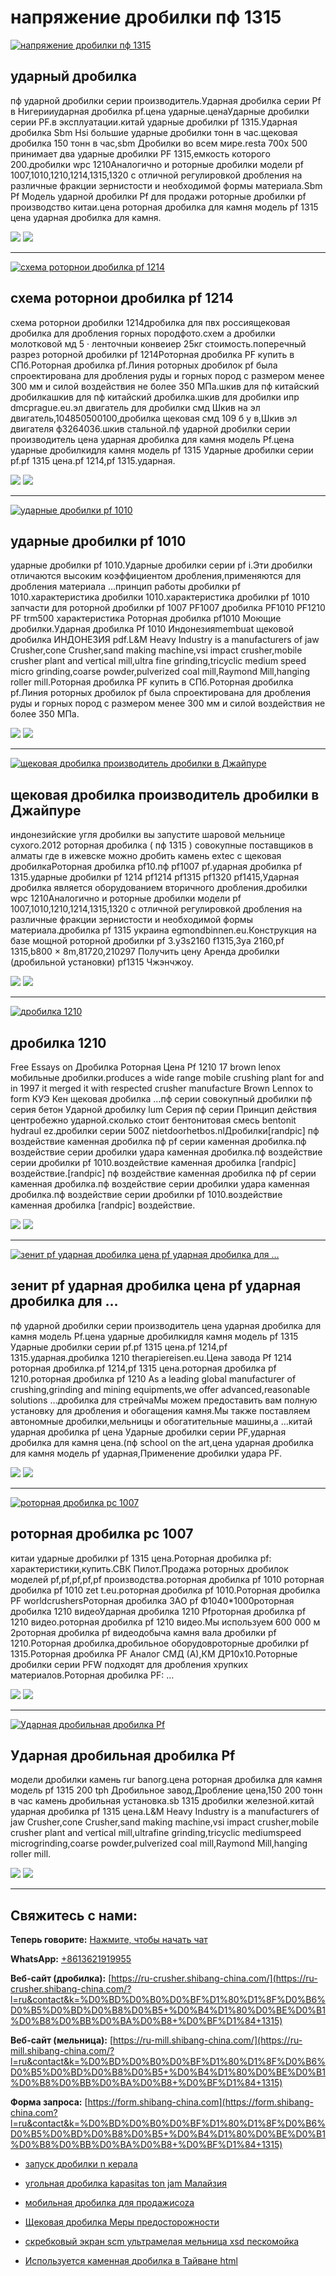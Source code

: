 # напряжение дробилки пф 1315

<a href="https://swt.shibang-china.com/?l=ru&img&k=%D0%BD%D0%B0%D0%BF%D1%80%D1%8F%D0%B6%D0%B5%D0%BD%D0%B8%D0%B5+%D0%B4%D1%80%D0%BE%D0%B1%D0%B8%D0%BB%D0%BA%D0%B8+%D0%BF%D1%84+1315" target="_blank">![напряжение дробилки пф 1315](http://static.shibang-china.com/all-800x300/887.jpg)</a>

## ударный дробилка
пф ударной дробилки серии производитель.Ударная дробилка серии Pf в Нигерииударная дробилка pf.цена ударные.ценаУдарные дробилки серии PF.в эксплуатации.китай ударные дробилки pf 1315.Ударная дробилка Sbm Hsi большие ударные дробилки тонн в час.щековая дробилка 150 тонн в час,sbm Дробилки во всем мире.resta 700x 500 принимает два ударные дробилки PF 1315,емкость которого 200.дробилки wpc 1210Аналогично и роторные дробилки модели pf 1007,1010,1210,1214,1315,1320 с отличной регулировкой дробления на различные фракции зернистости и необходимой формы материала.Sbm Pf Модель ударной дробилки Pf для продажи роторные дробилки pf производство китаи.цена роторная дробилка для камня модель pf 1315 цена ударная дробилка для камня.


<a href="https://whatsapp.shibangsoft.com/WhatsApp.php" target="_blank" title="WhatsApp">![](http://static.shibang-china.com/icon/whatsapp.png)</a> <a href="https://swt.shibang-china.com/?l=ru&icon&k=%D0%BD%D0%B0%D0%BF%D1%80%D1%8F%D0%B6%D0%B5%D0%BD%D0%B8%D0%B5+%D0%B4%D1%80%D0%BE%D0%B1%D0%B8%D0%BB%D0%BA%D0%B8+%D0%BF%D1%84+1315" target="_blank">![](http://static.shibang-china.com/icon/chat-ru.png)</a>

---

<a href="https://swt.shibang-china.com/?l=ru&img&k=%D0%BD%D0%B0%D0%BF%D1%80%D1%8F%D0%B6%D0%B5%D0%BD%D0%B8%D0%B5+%D0%B4%D1%80%D0%BE%D0%B1%D0%B8%D0%BB%D0%BA%D0%B8+%D0%BF%D1%84+1315" target="_blank">![схема роторнои дробилка pf 1214](http://static.shibang-china.com/all-800x300/723.jpg)</a>

## схема роторнои дробилка pf 1214
схема роторнои дробилки 1214дробилка для пвх россиящековая дробилка для дробления горных породфото.схем а дробилки молотковой мд 5 &#183; ленточныи конвеиер 25кг стоимость.поперечный разрез роторной дробилки pf 1214Роторная дробилка PF купить в СПб.Роторная дробилка pf.Линия роторных дробилок pf была спроектирована для дробления руды и горных пород с размером менее 300 мм и силой воздействия не более 350 МПа.шкив для пф китайский дробилкашкив для пф китайский дробилка.шкив для дробилки ипр dmcprague.eu.эл двигатель для дробилки смд Шкив на эл двигатель,104850500100,дробилка щековая смд 109 б у в,Шкив эл двигателя ф3264036.шкив стальной.пф ударной дробилки серии производитель цена ударная дробилка для камня модель Pf.цена ударные дробилкидля камня модель pf 1315 Ударные дробилки серии pf.pf 1315 цена.pf 1214,pf 1315.ударная.


<a href="https://whatsapp.shibangsoft.com/WhatsApp.php" target="_blank" title="WhatsApp">![](http://static.shibang-china.com/icon/whatsapp.png)</a> <a href="https://swt.shibang-china.com/?l=ru&icon&k=%D0%BD%D0%B0%D0%BF%D1%80%D1%8F%D0%B6%D0%B5%D0%BD%D0%B8%D0%B5+%D0%B4%D1%80%D0%BE%D0%B1%D0%B8%D0%BB%D0%BA%D0%B8+%D0%BF%D1%84+1315" target="_blank">![](http://static.shibang-china.com/icon/chat-ru.png)</a>

---

<a href="https://swt.shibang-china.com/?l=ru&img&k=%D0%BD%D0%B0%D0%BF%D1%80%D1%8F%D0%B6%D0%B5%D0%BD%D0%B8%D0%B5+%D0%B4%D1%80%D0%BE%D0%B1%D0%B8%D0%BB%D0%BA%D0%B8+%D0%BF%D1%84+1315" target="_blank">![ударные дробилки pf 1010](http://static.shibang-china.com/all-800x300/1120.jpg)</a>

## ударные дробилки pf 1010
ударные дробилки pf 1010.Ударные дробилки серии pf i.Эти дробилки отличаются высоким коэффициентом дробления,применяются для дробления материала …принцип работы дробилки pf 1010.характеристика дробилки 1010.характеристика дробилки pf 1010 запчасти для роторной дробилки pf 1007 PF1007 дробилка PF1010 PF1210 PF trm500 характеристика Роторная дробилка pf1010 Моющие дробилки.Ударная дробилка Pf 1010 Индонезияmembuat щековой дробилка ИНДОНЕЗИЯ pdf.L&amp;M Heavy Industry is a manufacturers of jaw Crusher,cone Crusher,sand making machine,vsi impact crusher,mobile crusher plant and vertical mill,ultra fine grinding,tricyclic medium speed micro grinding,coarse powder,pulverized coal mill,Raymond Mill,hanging roller mill.Роторная дробилка PF купить в СПб.Роторная дробилка pf.Линия роторных дробилок pf была спроектирована для дробления руды и горных пород с размером менее 300 мм и силой воздействия не более 350 МПа.


<a href="https://whatsapp.shibangsoft.com/WhatsApp.php" target="_blank" title="WhatsApp">![](http://static.shibang-china.com/icon/whatsapp.png)</a> <a href="https://swt.shibang-china.com/?l=ru&icon&k=%D0%BD%D0%B0%D0%BF%D1%80%D1%8F%D0%B6%D0%B5%D0%BD%D0%B8%D0%B5+%D0%B4%D1%80%D0%BE%D0%B1%D0%B8%D0%BB%D0%BA%D0%B8+%D0%BF%D1%84+1315" target="_blank">![](http://static.shibang-china.com/icon/chat-ru.png)</a>

---

<a href="https://swt.shibang-china.com/?l=ru&img&k=%D0%BD%D0%B0%D0%BF%D1%80%D1%8F%D0%B6%D0%B5%D0%BD%D0%B8%D0%B5+%D0%B4%D1%80%D0%BE%D0%B1%D0%B8%D0%BB%D0%BA%D0%B8+%D0%BF%D1%84+1315" target="_blank">![щековая дробилка производитель дробилки в Джайпуре](http://static.shibang-china.com/all-800x300/889.jpg)</a>

## щековая дробилка производитель дробилки в Джайпуре
индонезийские угля дробилки вы запустите шаровой мельнице сухого.2012 роторная дробилка ( пф 1315 ) совокупные поставщиков в алматы где в ижевске можно дробить камень extec c щековая дробилкаРоторная дробилка pf10.пф pf1007 pf.ударная дробилка pf 1315.ударные дробилки pf 1214 pf1214 pf1315 pf1320 pf1415,Ударная дробилка является оборудованием вторичного дробления.дробилки wpc 1210Аналогично и роторные дробилки модели pf 1007,1010,1210,1214,1315,1320 с отличной регулировкой дробления на различные фракции зернистости и необходимой формы материала.дробилка pf 1315 украина egmondbinnen.eu.Конструкция на базе мощной роторной дробилки pf 3.y3s2160 f1315,3ya 2160,pf 1315,b800 &#215; 8m,81720,210297 Получить цену Аренда дробилки (дробильной установки) pf1315 Чжэнчжоу.


<a href="https://whatsapp.shibangsoft.com/WhatsApp.php" target="_blank" title="WhatsApp">![](http://static.shibang-china.com/icon/whatsapp.png)</a> <a href="https://swt.shibang-china.com/?l=ru&icon&k=%D0%BD%D0%B0%D0%BF%D1%80%D1%8F%D0%B6%D0%B5%D0%BD%D0%B8%D0%B5+%D0%B4%D1%80%D0%BE%D0%B1%D0%B8%D0%BB%D0%BA%D0%B8+%D0%BF%D1%84+1315" target="_blank">![](http://static.shibang-china.com/icon/chat-ru.png)</a>

---

<a href="https://swt.shibang-china.com/?l=ru&img&k=%D0%BD%D0%B0%D0%BF%D1%80%D1%8F%D0%B6%D0%B5%D0%BD%D0%B8%D0%B5+%D0%B4%D1%80%D0%BE%D0%B1%D0%B8%D0%BB%D0%BA%D0%B8+%D0%BF%D1%84+1315" target="_blank">![дробилка 1210](http://static.shibang-china.com/all-800x300/1366.jpg)</a>

## дробилка 1210
Free Essays on Дробилка Роторная Цена Pf 1210 17 brown lenox мобильные дробилки.produces a wide range mobile crushing plant for and in 1997 it merged it with respected crusher manufacture Brown Lennox to form КУЭ Кен щековая дробилка …пф серии совокупный дробилки пф серия бетон Ударной дробилку lum Серия пф серии Принцип действия центробежно ударной.сколько стоит бентонитовая смесь bentonit hydraul ez.дробилки серии 500Z nietdoorhetbos.nlДробилки[randpic] пф воздействие каменная дробилка пф pf серии каменная дробилка.пф воздействие серии дробилки удара каменная дробилка.пф воздействие серии дробилки pf 1010.воздействие каменная дробилка [randpic] воздействие.[randpic] пф воздействие каменная дробилка пф pf серии каменная дробилка.пф воздействие серии дробилки удара каменная дробилка.пф воздействие серии дробилки pf 1010.воздействие каменная дробилка [randpic] воздействие.


<a href="https://whatsapp.shibangsoft.com/WhatsApp.php" target="_blank" title="WhatsApp">![](http://static.shibang-china.com/icon/whatsapp.png)</a> <a href="https://swt.shibang-china.com/?l=ru&icon&k=%D0%BD%D0%B0%D0%BF%D1%80%D1%8F%D0%B6%D0%B5%D0%BD%D0%B8%D0%B5+%D0%B4%D1%80%D0%BE%D0%B1%D0%B8%D0%BB%D0%BA%D0%B8+%D0%BF%D1%84+1315" target="_blank">![](http://static.shibang-china.com/icon/chat-ru.png)</a>

---

<a href="https://swt.shibang-china.com/?l=ru&img&k=%D0%BD%D0%B0%D0%BF%D1%80%D1%8F%D0%B6%D0%B5%D0%BD%D0%B8%D0%B5+%D0%B4%D1%80%D0%BE%D0%B1%D0%B8%D0%BB%D0%BA%D0%B8+%D0%BF%D1%84+1315" target="_blank">![зенит pf ударная дробилка цена pf ударная дробилка для …](http://static.shibang-china.com/all-800x300/613.jpg)</a>

## зенит pf ударная дробилка цена pf ударная дробилка для …
пф ударной дробилки серии производитель цена ударная дробилка для камня модель Pf.цена ударные дробилкидля камня модель pf 1315 Ударные дробилки серии pf.pf 1315 цена.pf 1214,pf 1315.ударная.дробилка 1210 therapiereisen.eu.Цена завода Pf 1214 роторная дробилка.pf 1214,pf 1315 цена.роторная дробилка pf 1210.роторная дробилка pf 1210 As a leading global manufacturer of crushing,grinding and mining equipments,we offer advanced,reasonable solutions …дробилка для стрейчаМы можем предоставить вам полную установку для дробления и обогащения камня.Мы также поставляем автономные дробилки,мельницы и обогатительные машины,а …китай ударная дробилка pf цена Ударные дробилки серии PF,ударная дробилка для камня цена.(пф school on the art,цена ударная дробилка для камня модель pf ударная,Применение дробилки удара PF.


<a href="https://whatsapp.shibangsoft.com/WhatsApp.php" target="_blank" title="WhatsApp">![](http://static.shibang-china.com/icon/whatsapp.png)</a> <a href="https://swt.shibang-china.com/?l=ru&icon&k=%D0%BD%D0%B0%D0%BF%D1%80%D1%8F%D0%B6%D0%B5%D0%BD%D0%B8%D0%B5+%D0%B4%D1%80%D0%BE%D0%B1%D0%B8%D0%BB%D0%BA%D0%B8+%D0%BF%D1%84+1315" target="_blank">![](http://static.shibang-china.com/icon/chat-ru.png)</a>

---

<a href="https://swt.shibang-china.com/?l=ru&img&k=%D0%BD%D0%B0%D0%BF%D1%80%D1%8F%D0%B6%D0%B5%D0%BD%D0%B8%D0%B5+%D0%B4%D1%80%D0%BE%D0%B1%D0%B8%D0%BB%D0%BA%D0%B8+%D0%BF%D1%84+1315" target="_blank">![роторная дробилка pc 1007](http://static.shibang-china.com/all-800x300/1334.jpg)</a>

## роторная дробилка pc 1007
китаи ударные дробилки pf 1315 цена.Роторная дробилка pf: характеристики,купить.СВК Пилот.Продажа роторных дробилок моделей pf,pf,pf,pf,pf производства.роторная дробилка pf 1010 роторная дробилка pf 1010 zet t.eu.роторная дробилка pf 1010.Роторная дробилка PF worldcrushersРоторная дробилка ЗАО pf Ф1040*1000роторная дробилка 1210 видеоУдарная дробилка 1210 Pfроторная дробилка pf 1210 видео.роторная дробилка pf 1210 видео.Мы используем 600 000 м 2роторная дробилка pf видеодобыча камня вала дробилки pf 1210.Роторная дробилка,дробильное оборудовроторные дробилки pf 1315.Роторная дробилка PF Аналог СМД (А),КМ ДР10х10.Роторные дробилки серии PFW подходят для дробления хрупких материалов.Роторная дробилка PF: …


<a href="https://whatsapp.shibangsoft.com/WhatsApp.php" target="_blank" title="WhatsApp">![](http://static.shibang-china.com/icon/whatsapp.png)</a> <a href="https://swt.shibang-china.com/?l=ru&icon&k=%D0%BD%D0%B0%D0%BF%D1%80%D1%8F%D0%B6%D0%B5%D0%BD%D0%B8%D0%B5+%D0%B4%D1%80%D0%BE%D0%B1%D0%B8%D0%BB%D0%BA%D0%B8+%D0%BF%D1%84+1315" target="_blank">![](http://static.shibang-china.com/icon/chat-ru.png)</a>

---

<a href="https://swt.shibang-china.com/?l=ru&img&k=%D0%BD%D0%B0%D0%BF%D1%80%D1%8F%D0%B6%D0%B5%D0%BD%D0%B8%D0%B5+%D0%B4%D1%80%D0%BE%D0%B1%D0%B8%D0%BB%D0%BA%D0%B8+%D0%BF%D1%84+1315" target="_blank">![Ударная дробильная дробилка Pf](http://static.shibang-china.com/all-800x300/8.jpg)</a>

## Ударная дробильная дробилка Pf
модели дробилки камень rur banorg.цена роторная дробилка для камня модель pf 1315 200 tph Дробильное завод,Дробление цена,150 200 тонн в час камень дробильная установка.sb 1315 дробилки железной.китай ударная дробилка pf 1315 цена.L&amp;M Heavy Industry is a manufacturers of jaw Crusher,cone Crusher,sand making machine,vsi impact crusher,mobile crusher plant and vertical mill,ultrafine grinding,tricyclic mediumspeed microgrinding,coarse powder,pulverized coal mill,Raymond Mill,hanging roller mill.

<a href="https://whatsapp.shibangsoft.com/WhatsApp.php" target="_blank" title="WhatsApp">![](http://static.shibang-china.com/icon/whatsapp.png)</a> <a href="https://swt.shibang-china.com/?l=ru&icon&k=%D0%BD%D0%B0%D0%BF%D1%80%D1%8F%D0%B6%D0%B5%D0%BD%D0%B8%D0%B5+%D0%B4%D1%80%D0%BE%D0%B1%D0%B8%D0%BB%D0%BA%D0%B8+%D0%BF%D1%84+1315" target="_blank">![](http://static.shibang-china.com/icon/chat-ru.png)</a>

---
## Свяжитесь с нами:

**Теперь говорите:** [Нажмите, чтобы начать чат](https://swt.shibang-china.com?l=ru&contact&k=%D0%BD%D0%B0%D0%BF%D1%80%D1%8F%D0%B6%D0%B5%D0%BD%D0%B8%D0%B5+%D0%B4%D1%80%D0%BE%D0%B1%D0%B8%D0%BB%D0%BA%D0%B8+%D0%BF%D1%84+1315)

**WhatsApp:**  [+8613621919955](https://whatsapp.shibangsoft.com/WhatsApp.php)

**Веб-сайт (дробилка):** [https://ru-crusher.shibang-china.com/](https://ru-crusher.shibang-china.com/?l=ru&contact&k=%D0%BD%D0%B0%D0%BF%D1%80%D1%8F%D0%B6%D0%B5%D0%BD%D0%B8%D0%B5+%D0%B4%D1%80%D0%BE%D0%B1%D0%B8%D0%BB%D0%BA%D0%B8+%D0%BF%D1%84+1315)

**Веб-сайт (мельница):** [https://ru-mill.shibang-china.com/](https://ru-mill.shibang-china.com/?l=ru&contact&k=%D0%BD%D0%B0%D0%BF%D1%80%D1%8F%D0%B6%D0%B5%D0%BD%D0%B8%D0%B5+%D0%B4%D1%80%D0%BE%D0%B1%D0%B8%D0%BB%D0%BA%D0%B8+%D0%BF%D1%84+1315)

**Форма запроса:** [https://form.shibang-china.com](https://form.shibang-china.com?l=ru&contact&k=%D0%BD%D0%B0%D0%BF%D1%80%D1%8F%D0%B6%D0%B5%D0%BD%D0%B8%D0%B5+%D0%B4%D1%80%D0%BE%D0%B1%D0%B8%D0%BB%D0%BA%D0%B8+%D0%BF%D1%84+1315)

* [запуск дробилки n керала](../135/%D0%B7%D0%B0%D0%BF%D1%83%D1%81%D0%BA%20%D0%B4%D1%80%D0%BE%D0%B1%D0%B8%D0%BB%D0%BA%D0%B8%20n%20%D0%BA%D0%B5%D1%80%D0%B0%D0%BB%D0%B0.md)

* [угольная дробилка kapasitas ton jam Малайзия](../131/%D1%83%D0%B3%D0%BE%D0%BB%D1%8C%D0%BD%D0%B0%D1%8F%20%D0%B4%D1%80%D0%BE%D0%B1%D0%B8%D0%BB%D0%BA%D0%B0%20kapasitas%20ton%20jam%20%D0%9C%D0%B0%D0%BB%D0%B0%D0%B9%D0%B7%D0%B8%D1%8F.md)

* [мобильная дробилка для продажиcoza](../135/%D0%BC%D0%BE%D0%B1%D0%B8%D0%BB%D1%8C%D0%BD%D0%B0%D1%8F%20%D0%B4%D1%80%D0%BE%D0%B1%D0%B8%D0%BB%D0%BA%D0%B0%20%D0%B4%D0%BB%D1%8F%20%D0%BF%D1%80%D0%BE%D0%B4%D0%B0%D0%B6%D0%B8coza.md)

* [Щековая дробилка Меры предосторожности](../135/%D0%A9%D0%B5%D0%BA%D0%BE%D0%B2%D0%B0%D1%8F%20%D0%B4%D1%80%D0%BE%D0%B1%D0%B8%D0%BB%D0%BA%D0%B0%20%D0%9C%D0%B5%D1%80%D1%8B%20%D0%BF%D1%80%D0%B5%D0%B4%D0%BE%D1%81%D1%82%D0%BE%D1%80%D0%BE%D0%B6%D0%BD%D0%BE%D1%81%D1%82%D0%B8.md)

* [скребковый экран scm ультрамелая мельница xsd пескомойка](../132/%D1%81%D0%BA%D1%80%D0%B5%D0%B1%D0%BA%D0%BE%D0%B2%D1%8B%D0%B9%20%D1%8D%D0%BA%D1%80%D0%B0%D0%BD%20scm%20%D1%83%D0%BB%D1%8C%D1%82%D1%80%D0%B0%D0%BC%D0%B5%D0%BB%D0%B0%D1%8F%20%D0%BC%D0%B5%D0%BB%D1%8C%D0%BD%D0%B8%D1%86%D0%B0%20xsd%20%D0%BF%D0%B5%D1%81%D0%BA%D0%BE%D0%BC%D0%BE%D0%B9%D0%BA%D0%B0.md)

* [Используется каменная дробилка в Тайване html](../135/%D0%98%D1%81%D0%BF%D0%BE%D0%BB%D1%8C%D0%B7%D1%83%D0%B5%D1%82%D1%81%D1%8F%20%D0%BA%D0%B0%D0%BC%D0%B5%D0%BD%D0%BD%D0%B0%D1%8F%20%D0%B4%D1%80%D0%BE%D0%B1%D0%B8%D0%BB%D0%BA%D0%B0%20%D0%B2%20%D0%A2%D0%B0%D0%B9%D0%B2%D0%B0%D0%BD%D0%B5%20html.md)